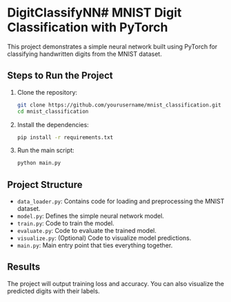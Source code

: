 # DigitClassifyNN# MNIST Digit Classification with PyTorch

This project demonstrates a simple neural network built using PyTorch for classifying handwritten digits from the MNIST dataset.

## Steps to Run the Project

1. Clone the repository:
    ```bash
    git clone https://github.com/yourusername/mnist_classification.git
    cd mnist_classification
    ```

2. Install the dependencies:
    ```bash
    pip install -r requirements.txt
    ```

3. Run the main script:
    ```bash
    python main.py
    ```

## Project Structure

- `data_loader.py`: Contains code for loading and preprocessing the MNIST dataset.
- `model.py`: Defines the simple neural network model.
- `train.py`: Code to train the model.
- `evaluate.py`: Code to evaluate the trained model.
- `visualize.py`: (Optional) Code to visualize model predictions.
- `main.py`: Main entry point that ties everything together.

## Results

The project will output training loss and accuracy. You can also visualize the predicted digits with their labels.
